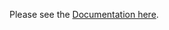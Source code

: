 Please see the [Documentation here](https://github.com/VTAstrobotics/Documentation/wiki/Programming-Test-Bot).
